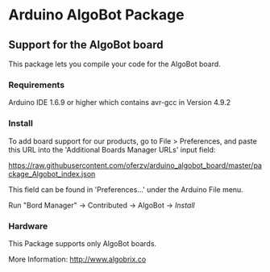 # Arduino AlgoBot Package
## Support for the AlgoBot board


This package lets you compile your code for the AlgoBot board. 

### Requirements 
Arduino IDE 1.6.9 or higher which contains avr-gcc in Version 4.9.2

### Install
To add board support for our products, go to File > Preferences, and paste this URL into the 'Additional Boards Manager URLs' input field:

 https://raw.githubusercontent.com/oferzv/arduino_algobot_board/master/package_Algobot_index.json
 
This field can be found in 'Preferences...' under the Arduino File menu.

Run "Bord Manager" -> Contributed -> AlgoBot -> _Install_

### Hardware

This Package supports only AlgoBot boards.

More Information: http://www.algobrix.co


